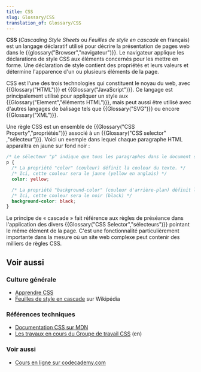 ```yaml
---
title: CSS
slug: Glossary/CSS
translation_of: Glossary/CSS
---
```


**CSS** (_Cascading Style Sheets_ ou _Feuilles de style en cascade_ en français) est un langage déclaratif utilisé pour décrire la présentation de pages web dans le {{glossary("Browser","navigateur")}}. Le navigateur applique les déclarations de style CSS aux éléments concernés pour les mettre en forme. Une déclaration de style contient des propriétés et leurs valeurs et détermine l'apparence d'un ou plusieurs éléments de la page.

CSS est l'une des trois technologies qui constituent le noyau du web, avec {{Glossary("HTML")}} et {{Glossary("JavaScript")}}. Ce langage est principalement utilisé pour appliquer un style aux {{Glossary("Element","éléments HTML")}}, mais peut aussi être utilisé avec d'autres langages de balisage tels que {{Glossary("SVG")}} ou encore {{Glossary("XML")}}.

Une règle CSS est un ensemble de {{Glossary("CSS Property","propriétés")}} associé à un {{Glossary("CSS selector" ,"sélecteur")}}. Voici un exemple dans lequel chaque paragraphe HTML apparaîtra en jaune sur fond noir :

```css
/* Le sélecteur "p" indique que tous les paragraphes dans le document seront affectés par la règle */
p {
  /* La propriété "color" (couleur) définit la couleur du texte. */
  /* Ici, cette couleur sera le jaune (yellow en anglais) */
  color: yellow;

  /* La propriété "background-color" (couleur d'arrière-plan) définit la couleur d'arrière-plan */
  /* Ici, cette couleur sera le noir (black) */
  background-color: black;
}
```

Le principe de « cascade » fait référence aux règles de préséance dans l'application des divers {{Glossary("CSS Selector","sélecteurs")}} pointant le même élément de la page. C'est une fonctionnalité particulièrement importante dans la mesure où un site web complexe peut contenir des milliers de règles CSS.

## Voir aussi

### Culture générale

- [Apprendre CSS](/fr/Apprendre/CSS)
- [Feuilles de style en cascade](https://fr.wikipedia.org/wiki/Feuilles_de_style_en_cascade) sur Wikipédia

### Références techniques

- [Documentation CSS sur MDN](/fr/docs/Web/CSS)
- [Les travaux en cours du Groupe de travail CSS](http://www.w3.org/Style/CSS/current-work) (en)

### Voir aussi

- [Cours en ligne sur codecademy.com](http://www.codecademy.com/fr/tracks/web)
